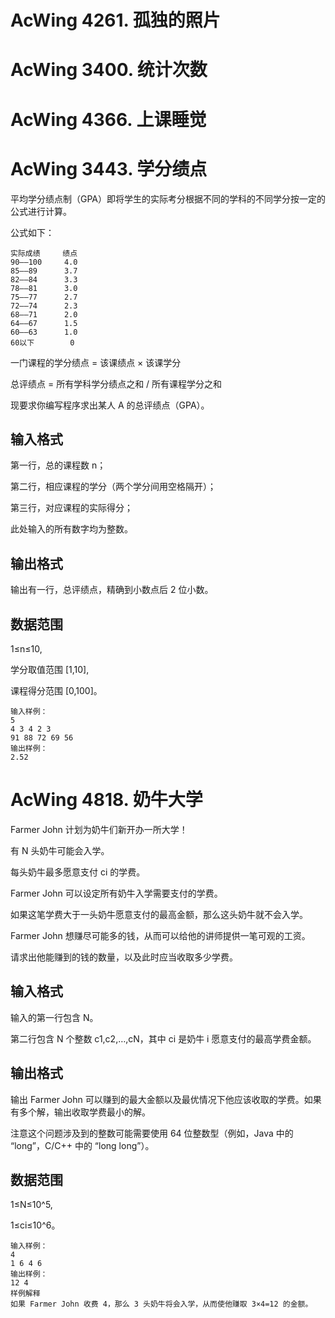 # AcWing 4261. 孤独的照片

# AcWing 3400. 统计次数

# AcWing 4366. 上课睡觉

# AcWing 3443. 学分绩点
平均学分绩点制（GPA）即将学生的实际考分根据不同的学科的不同学分按一定的公式进行计算。

公式如下：
```
实际成绩     绩点 
90——100     4.0 
85——89      3.7 
82——84      3.3 
78——81      3.0 
75——77      2.7 
72——74      2.3 
68——71      2.0 
64——67      1.5 
60——63      1.0 
60以下        0
```
一门课程的学分绩点 = 该课绩点 × 该课学分

总评绩点 = 所有学科学分绩点之和 / 所有课程学分之和

现要求你编写程序求出某人 A 的总评绩点（GPA）。

## 输入格式
第一行，总的课程数 n；

第二行，相应课程的学分（两个学分间用空格隔开）；

第三行，对应课程的实际得分；

此处输入的所有数字均为整数。

## 输出格式
输出有一行，总评绩点，精确到小数点后 2 位小数。

## 数据范围
1≤n≤10,

学分取值范围 [1,10],

课程得分范围 [0,100]。

```
输入样例：
5
4 3 4 2 3
91 88 72 69 56
输出样例：
2.52
```

# AcWing 4818. 奶牛大学
Farmer John 计划为奶牛们新开办一所大学！

有 N 头奶牛可能会入学。

每头奶牛最多愿意支付 ci 的学费。

Farmer John 可以设定所有奶牛入学需要支付的学费。

如果这笔学费大于一头奶牛愿意支付的最高金额，那么这头奶牛就不会入学。

Farmer John 想赚尽可能多的钱，从而可以给他的讲师提供一笔可观的工资。

请求出他能赚到的钱的数量，以及此时应当收取多少学费。

## 输入格式
输入的第一行包含 N。

第二行包含 N 个整数 c1,c2,…,cN，其中 ci 是奶牛 i 愿意支付的最高学费金额。

## 输出格式
输出 Farmer John 可以赚到的最大金额以及最优情况下他应该收取的学费。如果有多个解，输出收取学费最小的解。

注意这个问题涉及到的整数可能需要使用 64 位整数型（例如，Java 中的 “long”，C/C++ 中的 “long long”）。

## 数据范围
1≤N≤10^5,

1≤ci≤10^6。
```
输入样例：
4
1 6 4 6
输出样例：
12 4
样例解释
如果 Farmer John 收费 4，那么 3 头奶牛将会入学，从而使他赚取 3×4=12 的金额。
```
